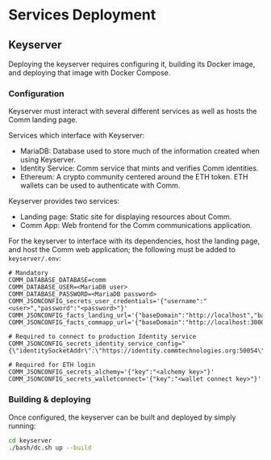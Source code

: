# Services Deployment

## Keyserver

Deploying the keyserver requires configuring it, building its Docker image, and deploying that image with Docker Compose.

### Configuration

Keyserver must interact with several different services as well as hosts the Comm landing page.

Services which interface with Keyserver:

- MariaDB: Database used to store much of the information created when using Keyserver.
- Identity Service: Comm service that mints and verifies Comm identities.
- Ethereum: A crypto community centered around the ETH token. ETH wallets can be used to authenticate with Comm.

Keyserver provides two services:

- Landing page: Static site for displaying resources about Comm.
- Comm App: Web frontend for the Comm communications application.

For the keyserver to interface with its dependencies, host the landing page, and host the Comm web application; the following must be added to `keyserver/.env`:

```
# Mandatory
COMM_DATABASE_DATABASE=comm
COMM_DATABASE_USER=<MariaDB user>
COMM_DATABASE_PASSWORD=<MariaDB password>
COMM_JSONCONFIG_secrets_user_credentials='{"username":"<user>","password":"<password>"}'
COMM_JSONCONFIG_facts_landing_url='{"baseDomain":"http://localhost","basePath":"/commlanding/","baseRoutePath":"/commlanding/","https":false}'
COMM_JSONCONFIG_facts_commapp_url='{"baseDomain":"http://localhost:3000","basePath":"/comm/","https":false,"baseRoutePath":"/comm/","proxy":"none"}'

# Required to connect to production Identity service
COMM_JSONCONFIG_secrets_identity_service_config="{\"identitySocketAddr\":\"https://identity.commtechnologies.org:50054\"}"

# Required for ETH login
COMM_JSONCONFIG_secrets_alchemy='{"key":"<alchemy key>"}'
COMM_JSONCONFIG_secrets_walletconnect='{"key":"<wallet connect key>"}'
```

### Building & deploying

Once configured, the keyserver can be built and deployed by simply running:

```bash
cd keyserver
./bash/dc.sh up --build
```

